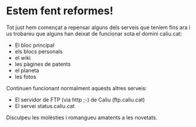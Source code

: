 # Estem fent reformes!

Tot just hem començat a repensar alguns dels serveis que teníem fins ara i us trobareu que alguns han deixat de funcionar sota el domini caliu.cat:

  * El bloc principal
  * els blocs personals
  * el wiki
  * les pàgines de patents
  * el planeta
  * les fotos

Continuen funcionant normalment aquests altres serveis:

  * El servidor de FTP (via http ;-) de Caliu (ftp.caliu.cat)
  * El servei status.caliu.cat

Disculpeu les molèsties i romangueu amatents a les novetats.

